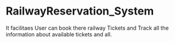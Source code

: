 # RailwayReservation_System
It facilitaes User can book there railway Tickets and Track all the information about available tickets  and all.
